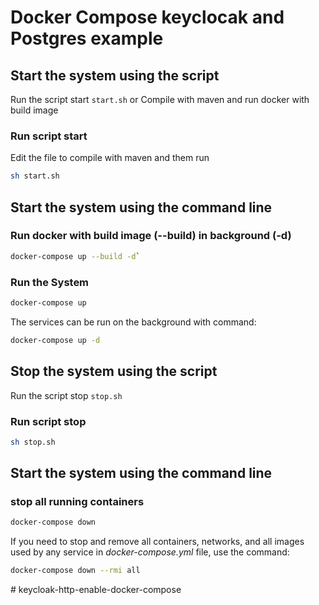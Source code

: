 # Docker Compose keyclocak and Postgres example

## Start the system using the script
Run the script start `start.sh` or Compile with maven and run docker with build image

### Run script start 
Edit the file to compile with maven and them run 
```bash
sh start.sh
```
## Start the system using the command line

### Run docker with build image (--build) in background (-d) 
```bash 
docker-compose up --build -d`
```

### Run the System

```bash
docker-compose up
```

The services can be run on the background with command:
```bash
docker-compose up -d
```

## Stop the system using the script
Run the script stop `stop.sh` 
### Run script stop 
```bash
sh stop.sh
```
## Start the system using the command line
### stop all running containers
```bash
docker-compose down
```

If you need to stop and remove all containers, networks, and all images used by any service in <em>docker-compose.yml</em> file, use the command:
```bash
docker-compose down --rmi all
```
 
#   k e y c l o a k - h t t p - e n a b l e - d o c k e r - c o m p o s e  
 